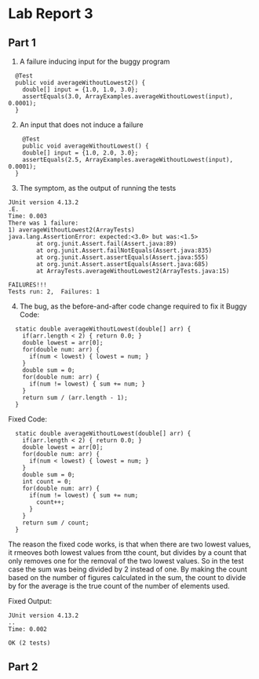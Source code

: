 # Lab Report 3

## Part 1

1. A failure inducing input for the buggy program
```
  @Test
  public void averageWithoutLowest2() {
    double[] input = {1.0, 1.0, 3.0};
    assertEquals(3.0, ArrayExamples.averageWithoutLowest(input), 0.0001);
  }
```

2. An input that does not induce a failure
```
	@Test 
	public void averageWithoutLowest() {
    double[] input = {1.0, 2.0, 3.0};
    assertEquals(2.5, ArrayExamples.averageWithoutLowest(input), 0.0001);
  }
```

3. The symptom, as the output of running the tests
```
JUnit version 4.13.2
.E.
Time: 0.003
There was 1 failure:
1) averageWithoutLowest2(ArrayTests)
java.lang.AssertionError: expected:<3.0> but was:<1.5>
        at org.junit.Assert.fail(Assert.java:89)
        at org.junit.Assert.failNotEquals(Assert.java:835)
        at org.junit.Assert.assertEquals(Assert.java:555)
        at org.junit.Assert.assertEquals(Assert.java:685)
        at ArrayTests.averageWithoutLowest2(ArrayTests.java:15)

FAILURES!!!
Tests run: 2,  Failures: 1
```

4. The bug, as the before-and-after code change required to fix it
Buggy Code:
```
  static double averageWithoutLowest(double[] arr) {
    if(arr.length < 2) { return 0.0; }
    double lowest = arr[0];
    for(double num: arr) {
      if(num < lowest) { lowest = num; }
    }
    double sum = 0;
    for(double num: arr) {
      if(num != lowest) { sum += num; }
    }
    return sum / (arr.length - 1);
  }
```

Fixed Code: 
```
  static double averageWithoutLowest(double[] arr) {
    if(arr.length < 2) { return 0.0; }
    double lowest = arr[0];
    for(double num: arr) {
      if(num < lowest) { lowest = num; }
    }
    double sum = 0;
    int count = 0;
    for(double num: arr) {
      if(num != lowest) { sum += num; 
        count++;
      }
    }
    return sum / count;
  }
```

The reason the fixed code works, is that when there are two lowest values, it rmeoves both lowest values from tthe count, but divides by a count that only removes one for the removal of the two lowest values. So in the test case the sum was being divided by  2 instead of one. By making the count based on the number of figures calculated in the sum, the count to divide by for the average is the true count of the number of elements used. 

Fixed Output: 
```
JUnit version 4.13.2
..
Time: 0.002

OK (2 tests)
```

## Part 2


